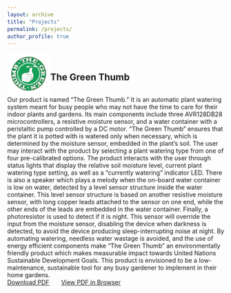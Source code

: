 ```yaml
---
layout: archive
title: "Projects"
permalink: /projects/
author_profile: true
---
```


<div class="project">
  <div style="display: flex; align-items: center;">
    <img src="/images/Screenshot 2023-11-12 at 11.38.37 PM.png" alt="Green Thumb Icon" class="project-icon" style="width: 100px; height: 100px;">
    <h2>The Green Thumb</h2>
  </div>
  Our product is named “The Green Thumb.” It is an automatic plant watering system meant for busy people who may not have the time to care for their indoor plants and gardens. Its main components include three AVR128DB28 microcontrollers, a resistive moisture sensor, and a water container with a peristaltic pump controlled by a DC motor. “The Green Thumb” ensures that the plant it is potted with is watered only when necessary, which is determined by the moisture sensor, embedded in the plant’s soil. The user may interact with the product by selecting a plant watering type from one of four pre-calibrated options. The product interacts with the user through status lights that display the relative soil moisture level, current plant watering type setting, as well as a “currently watering” indicator LED. There is also a speaker which plays a melody when the on-board water container is low on water, detected by a level sensor structure inside the water container. This level sensor structure is based on another resistive moisture sensor, with long copper leads attached to the sensor on one end, while the other ends of the leads are embedded in the water container. Finally, a photoresistor is used to detect if it is night. This sensor will override the input from the moisture sensor, disabling the device when darkness is detected, to avoid the device producing sleep-interrupting noise at night. By automating watering, needless water wastage is avoided, and the use of energy efficient components make “The Green Thumb” an environmentally friendly product which makes measurable impact towards United Nations Sustainable Development Goals. This product is envisioned to be a low-maintenance, sustainable tool for any busy gardener to implement in their home gardens.
  <br>
  <a href="The_Green_Thumb_Report.pdf" download="The_Green_Thumb.pdf" class="btn">Download PDF</a>&nbsp;&nbsp;&nbsp;&nbsp;&nbsp;&nbsp;
  <a href="The_Green_Thumb_Report.pdf" target="_blank" class="btn">View PDF in Browser</a>
</div>

